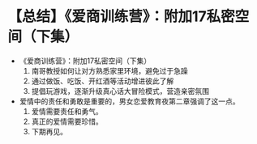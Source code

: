 # 【总结】《爱商训练营》：附加17私密空间（下集）

-   《爱商训练营》：附加17私密空间（下集）
    1.  南哥教授如何让对方熟悉家里环境，避免过于急躁
    2.  通过做饭、吃饭、开红酒等活动增进彼此了解
    3.  提倡玩游戏，逐渐升级真心话大冒险模式，营造亲密氛围
-   爱情中的责任和勇敢是重要的，男女恋爱教育夜第二章强调了这一点。
    1.  爱情需要责任和勇气。
    2.  真正的爱情需要珍惜。
    3.  下期再见。